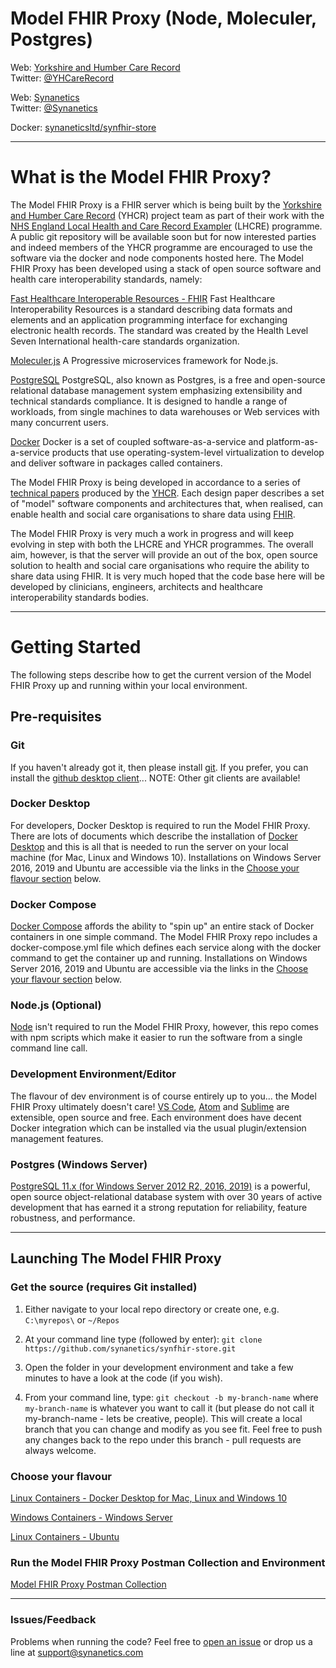 # Model FHIR Proxy (Node, Moleculer, Postgres)
Web: [Yorkshire and Humber Care Record](https://yhcr.org)  
Twitter: [@YHCareRecord](https://twitter.com/YHCareRecord/)

Web: [Synanetics](https://synanetics.com)  
Twitter: [@Synanetics](https://twitter.com/synanetics)

Docker: [synaneticsltd/synfhir-store](https://hub.docker.com/r/synaneticsltd/synfhir-store)  

---

# What is the Model FHIR Proxy?
The Model FHIR Proxy is a FHIR server which is being built by the [Yorkshire and Humber Care Record](https://yhcr.org) (YHCR) project team as part of their work with the [NHS England Local Health and Care Record Exampler](https://www.england.nhs.uk/publication/local-health-and-care-record-exemplars/) (LHCRE) programme. A public git repository will be available soon but for now interested parties and indeed members of the YHCR programme are encouraged to use the software via the docker and node components hosted here. The Model FHIR Proxy has been developed using a stack of open source software and health care interoperability standards, namely:

[Fast Healthcare Interoperable Resources - FHIR](https://fhir.hl7.org.uk)
Fast Healthcare Interoperability Resources is a standard describing data formats and elements and an application programming interface for exchanging electronic health records. The standard was created by the Health Level Seven International health-care standards organization.

[Moleculer.js](https://moleculer.services)
A Progressive microservices framework for Node.js.

[PostgreSQL](https://www.postgresql.org)
PostgreSQL, also known as Postgres, is a free and open-source relational database management system emphasizing extensibility and technical standards compliance. It is designed to handle a range of workloads, from single machines to data warehouses or Web services with many concurrent users.

[Docker](https://www.docker.com)
Docker is a set of coupled software-as-a-service and platform-as-a-service products that use operating-system-level virtualization to develop and deliver software in packages called containers.

The Model FHIR Proxy is being developed in accordance to a series of [technical papers](https://yhcr.org/downloads/) produced by the [YHCR](https://yhcr.org). Each design paper describes a set of "model" software components and architectures that, when realised, can enable health and social care organisations to share data using [FHIR](https://www.hl7.org/fhir/STU3/). 

The Model FHIR Proxy is very much a work in progress and will keep evolving in step with both the LHCRE and YHCR programmes. The overall aim, however, is that the server will provide an out of the box, open source solution to health and social care organisations who require the ability to share data using FHIR. It is very much hoped that the code base here will be developed by clinicians, engineers, architects and healthcare interoperability standards bodies.

---

# Getting Started
The following steps describe how to get the current version of the Model FHIR Proxy up and running within your local environment. 

## Pre-requisites

### Git
If you haven't already got it, then please install [git](https://www.git-scm.com). If you prefer, you can install the [github desktop client](https://desktop.github.com)... NOTE: Other git clients are available!

### Docker Desktop
For developers, Docker Desktop is required to run the Model FHIR Proxy. There are lots of documents which describe the installation of [Docker Desktop](https://www.docker.com/products/docker-desktop) and this is all that is needed to run the server on your local machine (for Mac, Linux and Windows 10). Installations on Windows Server 2016, 2019 and Ubuntu are accessible via the links in the [Choose your flavour section](#choose-your-flavour) below.

### Docker Compose
[Docker Compose](https://docs.docker.com/compose/) affords the ability to "spin up" an entire stack of Docker containers in one simple command. The Model FHIR Proxy repo includes a docker-compose.yml file which defines each service along with the docker command to get the container up and running. Installations on Windows Server 2016, 2019 and Ubuntu are accessible via the links in the [Choose your flavour section](#choose-your-flavour) below.

### Node.js (Optional)
[Node](https://nodejs.org/en/) isn't required to run the Model FHIR Proxy, however, this repo comes with npm scripts which make it easier to run the software from a single command line call.

### Development Environment/Editor
The flavour of dev environment is of course entirely up to you... the Model FHIR Proxy ultimately doesn't care! [VS Code](https://code.visualstudio.com), [Atom](https://atom.io) and [Sublime](https://www.sublimetext.com) are extensible, open source and free. Each environment does have decent Docker integration which can be installed via the usual plugin/extension management features.

### Postgres (Windows Server)
[PostgreSQL 11.x (for Windows Server 2012 R2, 2016, 2019)](https://www.postgresql.org/download/windows/) is a powerful, open source object-relational database system with over 30 years of active development that has earned it a strong reputation for reliability, feature robustness, and performance.

---

## Launching The Model FHIR Proxy

### Get the source (requires Git installed)

1. Either navigate to your local repo directory or create one, e.g. `C:\myrepos\` or `~/Repos`

2. At your command line type (followed by enter): `git clone https://github.com/synanetics/synfhir-store.git`

3. Open the folder in your development environment and take a few minutes to have a look at the code (if you wish).

4. From your command line, type: `git checkout -b my-branch-name` where `my-branch-name` is whatever you want to call it (but please do not call it my-branch-name - lets be creative, people). This will create a local branch that you can change and modify as you see fit. Feel free to push any changes back to the repo under this branch - pull requests are always welcome.

### Choose your flavour

[Linux Containers - Docker Desktop for Mac, Linux and Windows 10](docs/linux.md)

[Windows Containers - Windows Server](docs/windows.md)

[Linux Containers - Ubuntu](docs/ubuntu.md)

### Run the Model FHIR Proxy Postman Collection and Environment

[Model FHIR Proxy Postman Collection](docs/postman.md)

---

### Issues/Feedback

Problems when running the code? Feel free to [open an issue](https://github.com/synanetics/synfhir-store/issues) or drop us a line at [support@synanetics.com](mailto:support@synanetics.com)


